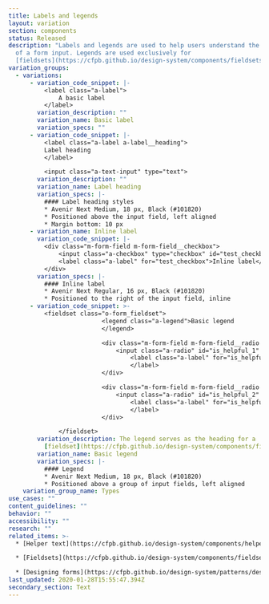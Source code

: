 ```yaml
---
title: Labels and legends
layout: variation
section: components
status: Released
description: "Labels and legends are used to help users understand the meaning
  of a form input. Legends are used exclusively for
  [fieldsets](https://cfpb.github.io/design-system/components/fieldsets). "
variation_groups:
  - variations:
      - variation_code_snippet: |-
          <label class="a-label">
              A basic label
          </label>
        variation_description: ""
        variation_name: Basic label
        variation_specs: ""
      - variation_code_snippet: |-
          <label class="a-label a-label__heading">
          Label heading
          </label>

          <input class="a-text-input" type="text">
        variation_description: ""
        variation_name: Label heading
        variation_specs: |-
          #### Label heading styles
          * Avenir Next Medium, 18 px, Black (#101820)
          * Positioned above the input field, left aligned
          * Margin bottom: 10 px
      - variation_name: Inline label
        variation_code_snippet: |-
          <div class="m-form-field m-form-field__checkbox">
              <input class="a-checkbox" type="checkbox" id="test_checkbox">
              <label class="a-label" for="test_checkbox">Inline label</label>
          </div>
        variation_specs: |-
          #### Inline label
          * Avenir Next Regular, 16 px, Black (#101820)
          * Positioned to the right of the input field, inline
      - variation_code_snippet: >-
          <fieldset class="o-form_fieldset">
                          <legend class="a-legend">Basic legend
                          </legend>

                          <div class="m-form-field m-form-field__radio m-form-field__lg-target">
                              <input class="a-radio" id="is_helpful_1" type="radio" name="is_helpful" value="1">
                                  <label class="a-label" for="is_helpful_1">Inline label
                                  </label>
                          </div>

                          <div class="m-form-field m-form-field__radio m-form-field__lg-target">
                              <input class="a-radio" id="is_helpful_2" type="radio" name="is_helpful" value="0">
                                  <label class="a-label" for="is_helpful_2">Inline label
                                  </label>
                          </div>

              </fieldset>
        variation_description: The legend serves as the heading for a
          [fieldset](https://cfpb.github.io/design-system/components/fieldsets).
        variation_name: Basic legend
        variation_specs: |-
          #### Legend
          * Avenir Next Medium, 18 px, Black (#101820)
          * Positioned above a group of input fields, left aligned
    variation_group_name: Types
use_cases: ""
content_guidelines: ""
behavior: ""
accessibility: ""
research: ""
related_items: >-
  * [Helper text](https://cfpb.github.io/design-system/components/helper-text)

  * [Fieldsets](https://cfpb.github.io/design-system/components/fieldsets)

  * [Designing forms](https://cfpb.github.io/design-system/patterns/designing-forms)
last_updated: 2020-01-28T15:55:47.394Z
secondary_section: Text
---
```


